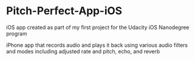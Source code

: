 # Pitch-Perfect-App-iOS
iOS app created as part of my first project for the Udacity iOS Nanodegree program

iPhone app that records audio and plays it back using various audio filters and modes including adjusted rate and pitch, echo, and reverb
